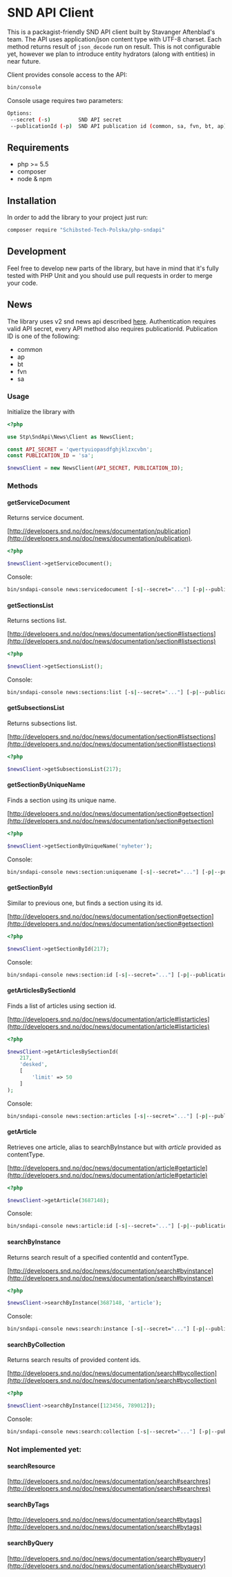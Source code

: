 # SND API Client

This is a packagist-friendly SND API client built by Stavanger Aftenblad's team. The API uses application/json content type with UTF-8 charset. Each method returns result of `json_decode` run on result. This is not configurable yet, however we plan to introduce entity hydrators (along with entities) in near future.

Client provides console access to the API:

```sh
bin/console
```

Console usage requires two parameters:

```sh
Options:
 --secret (-s)         SND API secret
 --publicationId (-p)  SND API publication id (common, sa, fvn, bt, ap)
```

## Requirements

- php >= 5.5
- composer
- node & npm

## Installation

In order to add the library to your project just run:

```sh
composer require "Schibsted-Tech-Polska/php-sndapi"
```

## Development

Feel free to develop new parts of the library, but have in mind that it's fully tested with PHP Unit and you should use pull requests in order to merge your code.

## News

The library uses v2 snd news api described [here](http://developers.snd.no/doc/news/).
Authentication requires valid API secret, every API method also requires publicationId.
Publication ID is one of the following:

- common
- ap
- bt
- fvn
- sa

### Usage

Initialize the library with

```php
<?php

use Stp\SndApi\News\Client as NewsClient;

const API_SECRET = 'qwertyuiopasdfghjklzxcvbn';
const PUBLICATION_ID = 'sa';

$newsClient = new NewsClient(API_SECRET, PUBLICATION_ID);
```

### Methods

#### getServiceDocument

Returns service document. 

[http://developers.snd.no/doc/news/documentation/publication](http://developers.snd.no/doc/news/documentation/publication).

```php
<?php

$newsClient->getServiceDocument();
```

Console:

```sh
bin/sndapi-console news:servicedocument [-s|--secret="..."] [-p|--publicationId="..."]
```

#### getSectionsList

Returns sections list. 

[http://developers.snd.no/doc/news/documentation/section#listsections](http://developers.snd.no/doc/news/documentation/section#listsections)

```php
<?php

$newsClient->getSectionsList();
```

Console:

```sh
bin/sndapi-console news:sections:list [-s|--secret="..."] [-p|--publicationId="..."]
```

#### getSubsectionsList

Returns subsections list.

[http://developers.snd.no/doc/news/documentation/section#listsections](http://developers.snd.no/doc/news/documentation/section#listsections)

```php
<?php

$newsClient->getSubsectionsList(217);
```

#### getSectionByUniqueName

Finds a section using its unique name. 

[http://developers.snd.no/doc/news/documentation/section#getsection](http://developers.snd.no/doc/news/documentation/section#getsection)

```php
<?php

$newsClient->getSectionByUniqueName('nyheter');
```

Console:

```sh
bin/sndapi-console news:section:uniquename [-s|--secret="..."] [-p|--publicationId="..."] name
```

#### getSectionById

Similar to previous one, but finds a section using its id. 

[http://developers.snd.no/doc/news/documentation/section#getsection](http://developers.snd.no/doc/news/documentation/section#getsection)

```php
<?php

$newsClient->getSectionById(217);
```

Console:

```sh
bin/sndapi-console news:section:id [-s|--secret="..."] [-p|--publicationId="..."] id
```

#### getArticlesBySectionId

Finds a list of articles using section id.

[http://developers.snd.no/doc/news/documentation/article#listarticles](http://developers.snd.no/doc/news/documentation/article#listarticles)

```php
<?php

$newsClient->getArticlesBySectionId(
	217, 
	'desked', 
	[
		'limit' => 50
	]
);
```

Console:

```sh
bin/sndapi-console news:section:articles [-s|--secret="..."] [-p|--publicationId="..."] id method [parameters1] ... [parametersN]
```

#### getArticle

Retrieves one article, alias to searchByInstance but with *article* provided as contentType.

[http://developers.snd.no/doc/news/documentation/article#getarticle](http://developers.snd.no/doc/news/documentation/article#getarticle)

```php
<?php

$newsClient->getArticle(3687148);
```

Console:

```sh
bin/sndapi-console news:article:id [-s|--secret="..."] [-p|--publicationId="..."] id
```

#### searchByInstance

Returns search result of a specified contentId and contentType.

[http://developers.snd.no/doc/news/documentation/search#byinstance](http://developers.snd.no/doc/news/documentation/search#byinstance)

```php
<?php

$newsClient->searchByInstance(3687148, 'article');
```

Console:

```sh
bin/sndapi-console news:search:instance [-s|--secret="..."] [-p|--publicationId="..."] id contentType
```

#### searchByCollection

Returns search results of provided content ids.

[http://developers.snd.no/doc/news/documentation/search#bycollection](http://developers.snd.no/doc/news/documentation/search#bycollection)

```php
<?php

$newsClient->searchByInstance([123456, 789012]);
```

Console:

```sh
bin/sndapi-console news:search:collection [-s|--secret="..."] [-p|--publicationId="..."] ids1 ... [idsN]
```

### Not implemented yet:

#### searchResource

[http://developers.snd.no/doc/news/documentation/search#searchres](http://developers.snd.no/doc/news/documentation/search#searchres)

#### searchByTags

[http://developers.snd.no/doc/news/documentation/search#bytags](http://developers.snd.no/doc/news/documentation/search#bytags)

#### searchByQuery

[http://developers.snd.no/doc/news/documentation/search#byquery](http://developers.snd.no/doc/news/documentation/search#byquery)

